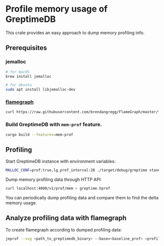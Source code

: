 # Profile memory usage of GreptimeDB

This crate provides an easy approach to dump memory profiling info.

## Prerequisites
### jemalloc
```bash
# for macOS
brew install jemalloc

# for Ubuntu
sudo apt install libjemalloc-dev
```

### [flamegraph](https://github.com/brendangregg/FlameGraph) 

```bash
curl https://raw.githubusercontent.com/brendangregg/FlameGraph/master/flamegraph.pl > ./flamegraph.pl 
```

### Build GreptimeDB with `mem-prof` feature.

```bash
cargo build --features=mem-prof
```

## Profiling

Start GreptimeDB instance with environment variables:

```bash
MALLOC_CONF=prof:true,lg_prof_interval:28 ./target/debug/greptime standalone start
```

Dump memory profiling data through HTTP API:

```bash
curl localhost:4000/v1/prof/mem > greptime.hprof
```

You can periodically dump profiling data and compare them to find the delta memory usage.

## Analyze profiling data with flamegraph

To create flamegraph according to dumped profiling data:

```bash
jeprof --svg <path_to_greptimedb_binary> --base=<baseline_prof> <profile_data> > output.svg
```

